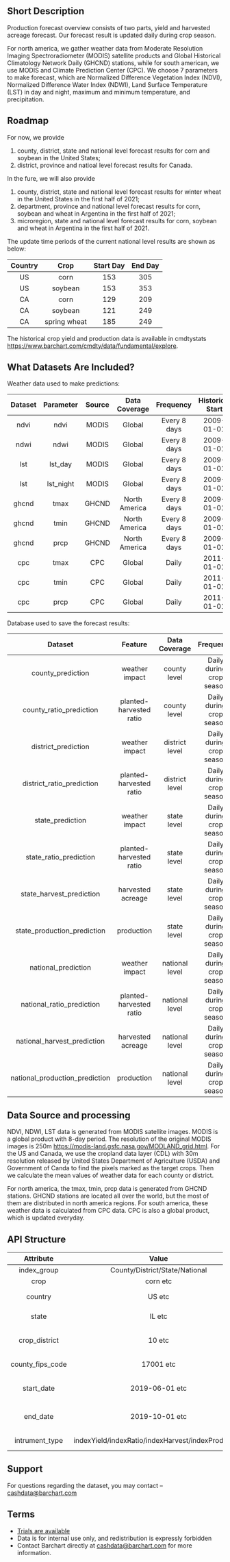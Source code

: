 ## Short Description

Production forecast overview consists of two parts, yield and harvested acreage forecast. Our forecast result is updated daily during crop season.

For north america, we gather weather data from Moderate Resolution Imaging Spectroradiometer (MODIS) satellite products and Global Historical Climatology Network Daily (GHCND) stations, while for south american, we use MODIS and Climate Prediction Center (CPC). We choose 7 parameters to make forecast, which are Normalized Difference Vegetation Index (NDVI), Normalized Difference Water Index (NDWI), Land Surface Temperature (LST) in day and night, maximum and minimum temperature, and precipitation. 

## Roadmap
For now, we provide 
1. county, district, state and national level forecast results for corn and soybean in the United States;
2. district, province and natioal level forecast results for Canada.

In the fure, we will also provide
1. county, district, state and national level forecast results for winter wheat in the United States in the first half of 2021;
2. department, province and national level forecast results for corn, soybean and wheat in Argentina in the first half of 2021;
3. microregion, state and national level forecast results for corn, soybean and wheat in Argentina in the first half of 2021.

The update time periods of the current national level results are shown as below:

|Country                 | Crop                            | Start Day    | End Day | 
| :---------------------: | :----------: | :----------: | :-----------:
| US | corn | 153 | 305 |
| US | soybean | 153 | 353 | 
| CA | corn | 129 | 209 |
| CA | soybean | 121 | 249 |
| CA | spring wheat | 185 | 249 |

The historical crop yield and production data is available in cmdtystats https://www.barchart.com/cmdty/data/fundamental/explore.


## What Datasets Are Included?

Weather data used to make predictions:

|Dataset    | Parameter    | Source        | Data Coverage    | Frequency | Historical Start  | Historical End | Format |
| :---------------------: | :----------: | :----------: | :-----------: |:-----------: |:-----------: |:-----------: |:-----------:
| ndvi | ndvi | MODIS | Global     |Every 8 days| 2009-01-01  | until now  | double |
| ndwi | ndwi | MODIS | Global     |Every 8 days| 2009-01-01  | until now | double | 
| lst | lst_day | MODIS | Global   |Every 8 days| 2009-01-01  | until now | double |
| lst | lst_night | MODIS | Global |Every 8 days| 2009-01-01  | until now | double |
| ghcnd | tmax | GHCND | North America |Every 8 days | 2009-01-01  |  until now | double |
| ghcnd | tmin | GHCND | North America |Every 8 days | 2009-01-01  | until now | double |
| ghcnd | prcp | GHCND | North America |Every 8 days | 2009-01-01  | until now | double |
| cpc | tmax | CPC | Global | Daily  | 2011-01-01  | until now | double |
| cpc | tmin | CPC | Global | Daily  | 2011-01-01  | until now | double |
| cpc | prcp | CPC | Global | Daily  | 2011-01-01  | until now | double |

Database used to save the forecast results:

|Dataset    | Feature    |  Data Coverage    | Frequency | 
| :---------------------: | :----------: | :----------: | :-----------: 
| county_prediction                | weather impact              | county level | Daily during crop season |
| county_ratio_prediction          | planted-harvested ratio     | county level | Daily during crop season |
| district_prediction              | weather impact              | district level | Daily during crop season |
| district_ratio_prediction        | planted-harvested ratio     | district level | Daily during crop season |
| state_prediction                 | weather impact              | state level | Daily during crop season |
| state_ratio_prediction           | planted-harvested ratio     | state level | Daily during crop season |
| state_harvest_prediction         | harvested acreage           | state level | Daily during crop season |
| state_production_prediction      | production                  | state level | Daily during crop season |
| national_prediction              | weather impact              | national level | Daily during crop season |
| national_ratio_prediction        | planted-harvested ratio     | national level | Daily during crop season |
| national_harvest_prediction      | harvested acreage           | national level | Daily during crop season |
| national_production_prediction   | production                  | national level | Daily during crop season |


## Data Source and processing
NDVI, NDWI, LST data is generated from MODIS satellite images. MODIS is a global product with 8-day period. The resolution of the original MODIS images is 250m https://modis-land.gsfc.nasa.gov/MODLAND_grid.html. For the US and Canada, we use the cropland data layer (CDL) with 30m resolution released by United States Department of Agriculture (USDA) and Government of Canda to find the pixels marked as the target crops. Then we calculate the mean values of weather data for each county or district.

For north america, the tmax, tmin, prcp data is generated from GHCND stations. GHCND stations are located all over the world, but the most of them are distributed in north america regions. For south america, these weather data is calculated from CPC data. CPC is also a global product, which is updated everyday. 

## API Structure

|Attribute                 | Value                            | Description    | 
| :---------------------: | :----------: | :----------: 
| index_group | County/District/State/National | Area level |
| crop | corn etc | Crop name |
| country | US etc | Country abbreviation |
| state | IL etc | State abbreviation |
| crop_district | 10 etc | District code of state |
| county_fips_code | 17001 etc | County_fips code |
| start_date | 2019-06-01 etc | Start date of forecast output |
| end_date | 2019-10-01 etc | End date of forecast output |
| intrument_type | indexYield/indexRatio/indexHarvest/indexProduction | Forecast result type |



## Support
For questions regarding the dataset, you may contact – cashdata@barchart.com


## Terms

* [Trials are available](https://www.barchart.com/cmdty/contact)
* Data is for internal use only, and redistribution is expressly forbidden
* Contact Barchart directly at cashdata@barchart.com for more information.


